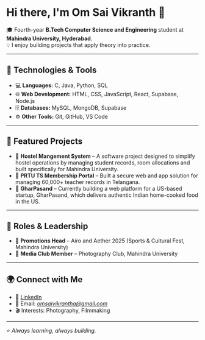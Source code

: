 # Hi there, I'm Om Sai Vikranth 👋

🎓 Fourth-year **B.Tech Computer Science and Engineering** student at **Mahindra University, Hyderabad**.  
💡 I enjoy building projects that apply theory into practice.  

---

## 🔧 Technologies & Tools
- 💻 **Languages:** C, Java, Python, SQL  
- 🌐 **Web Development:** HTML, CSS, JavaScript, React, Supabase, Node.js  
- 🗄️ **Databases:** MySQL, MongoDB, Supabase  
- ⚙️ **Other Tools:** Git, GitHub, VS Code  

---

## 📌 Featured Projects
- 🏨 **Hostel Mangement System** – A software project designed to simplify hostel operations by managing student records, room allocations and built specifically for Mahindra University.  
- 🧾 **PRTU TS Membership Portal** – Built a secure web and app solution for managing 60,000+ teacher records in Telangana.  
- 🍴 **GharPasand** – Currently building a web platform for a US-based startup, GharPasand, which delivers authentic Indian home-cooked food in the US.  

---

## 🎯 Roles & Leadership
- 📣 **Promotions Head** – Airo and Aether 2025 (Sports & Cultural Fest, Mahindra University)  
- 📸 **Media Club Member** – Photography Club, Mahindra University  

---

## 🌍 Connect with Me
- 💼 [LinkedIn](https://www.linkedin.com/in/om-sai-vikranth/)  
- 📧 Email: *omsaivikrantha@gmail.com*  
- 🎬 Interests: Photography, Filmmaking  

---

⭐️ *Always learning, always building.*


<!--
**vikranth0609/vikranth0609** is a ✨ _special_ ✨ repository because its `README.md` (this file) appears on your GitHub profile.

Here are some ideas to get you started:

- 🔭 I’m currently working on ...
- 🌱 I’m currently learning ...
- 👯 I’m looking to collaborate on ...
- 🤔 I’m looking for help with ...
- 💬 Ask me about ...
- 📫 How to reach me: ...
- 😄 Pronouns: ...
- ⚡ Fun fact: ...
-->
